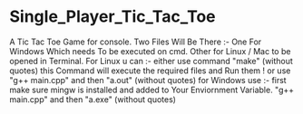 # Single_Player_Tic_Tac_Toe
A Tic Tac Toe Game for console.
Two Files Will Be There :-
  One For Windows Which needs To be executed on cmd.
  Other for Linux / Mac to be opened in Terminal.
 For Linux u can :-
  either use command "make" (without quotes) this Command will execute the required files and Run them !
  or use "g++ main.cpp" and then "a.out" (without quotes)
 for Windows use :-
  first make sure mingw is installed and added to Your Enviornment Variable. 
  "g++ main.cpp" and then "a.exe" (without quotes)
